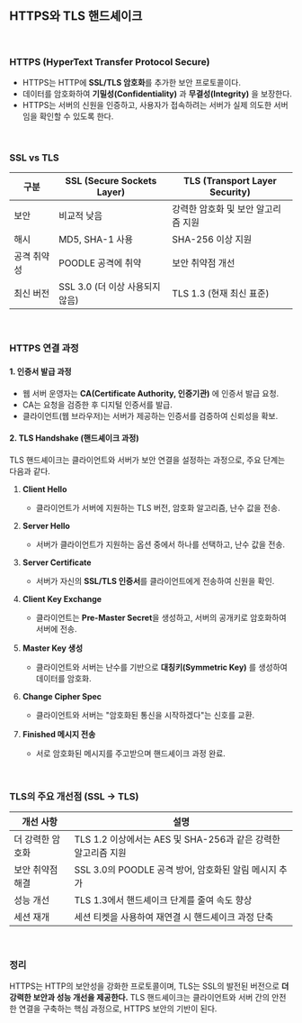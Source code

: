 ## HTTPS와 TLS 핸드셰이크

<br>

### **HTTPS (HyperText Transfer Protocol Secure)**

- HTTPS는 HTTP에 **SSL/TLS 암호화**를 추가한 보안 프로토콜이다.
- 데이터를 암호화하여 **기밀성(Confidentiality)** 과 **무결성(Integrity)** 을 보장한다.
- HTTPS는 서버의 신원을 인증하고, 사용자가 접속하려는 서버가 실제 의도한 서버임을 확인할 수 있도록 한다.

<br>

### **SSL vs TLS**

| 구분  | SSL (Secure Sockets Layer) | TLS (Transport Layer Security) |
|-------|----------------------------|--------------------------------|
| 보안  | 비교적 낮음                 | 강력한 암호화 및 보안 알고리즘 지원 |
| 해시  | MD5, SHA-1 사용             | SHA-256 이상 지원              |
| 공격 취약성 | POODLE 공격에 취약 | 보안 취약점 개선               |
| 최신 버전 | SSL 3.0 (더 이상 사용되지 않음) | TLS 1.3 (현재 최신 표준) |

<br>

### **HTTPS 연결 과정**

#### 1. **인증서 발급 과정**
- 웹 서버 운영자는 **CA(Certificate Authority, 인증기관)** 에 인증서 발급 요청.
- CA는 요청을 검증한 후 디지털 인증서를 발급.
- 클라이언트(웹 브라우저)는 서버가 제공하는 인증서를 검증하여 신뢰성을 확보.

#### 2. **TLS Handshake (핸드셰이크 과정)**
TLS 핸드셰이크는 클라이언트와 서버가 보안 연결을 설정하는 과정으로, 주요 단계는 다음과 같다.

1. **Client Hello**
   - 클라이언트가 서버에 지원하는 TLS 버전, 암호화 알고리즘, 난수 값을 전송.
   
2. **Server Hello**
   - 서버가 클라이언트가 지원하는 옵션 중에서 하나를 선택하고, 난수 값을 전송.
   
3. **Server Certificate**
   - 서버가 자신의 **SSL/TLS 인증서**를 클라이언트에게 전송하여 신원을 확인.
   
4. **Client Key Exchange**
   - 클라이언트는 **Pre-Master Secret**을 생성하고, 서버의 공개키로 암호화하여 서버에 전송.
   
5. **Master Key 생성**
   - 클라이언트와 서버는 난수를 기반으로 **대칭키(Symmetric Key)** 를 생성하여 데이터를 암호화.
   
6. **Change Cipher Spec**
   - 클라이언트와 서버는 "암호화된 통신을 시작하겠다"는 신호를 교환.
   
7. **Finished 메시지 전송**
   - 서로 암호화된 메시지를 주고받으며 핸드셰이크 과정 완료.

<br>

### **TLS의 주요 개선점 (SSL → TLS)**

| 개선 사항 | 설명 |
|-----------|------------------------------------------------------|
| 더 강력한 암호화 | TLS 1.2 이상에서는 AES 및 SHA-256과 같은 강력한 알고리즘 지원 |
| 보안 취약점 해결 | SSL 3.0의 POODLE 공격 방어, 암호화된 알림 메시지 추가 |
| 성능 개선 | TLS 1.3에서 핸드셰이크 단계를 줄여 속도 향상 |
| 세션 재개 | 세션 티켓을 사용하여 재연결 시 핸드셰이크 과정 단축 |

<br>

### **정리**
HTTPS는 HTTP의 보안성을 강화한 프로토콜이며, TLS는 SSL의 발전된 버전으로 **더 강력한 보안과 성능 개선을 제공한다.**
TLS 핸드셰이크는 클라이언트와 서버 간의 안전한 연결을 구축하는 핵심 과정으로, HTTPS 보안의 기반이 된다.

